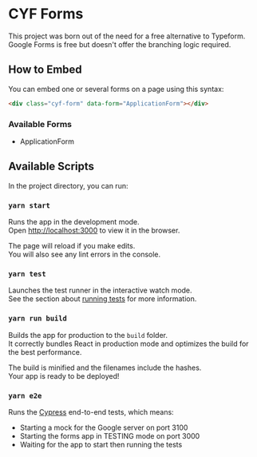 # CYF Forms

This project was born out of the need for a free alternative to Typeform. Google Forms is free but doesn't offer  the
branching logic required.

## How to Embed

You can embed one or several forms on a page using this syntax:

```html
<div class="cyf-form" data-form="ApplicationForm"></div>
```

### Available Forms

- ApplicationForm


## Available Scripts

In the project directory, you can run:

### `yarn start`

Runs the app in the development mode.<br>
Open [http://localhost:3000](http://localhost:3000) to view it in the browser.

The page will reload if you make edits.<br>
You will also see any lint errors in the console.

### `yarn test`

Launches the test runner in the interactive watch mode.<br>
See the section about [running tests](https://facebook.github.io/create-react-app/docs/running-tests) for more information.

### `yarn run build`

Builds the app for production to the `build` folder.<br>
It correctly bundles React in production mode and optimizes the build for the best performance.

The build is minified and the filenames include the hashes.<br>
Your app is ready to be deployed!

### `yarn e2e`

Runs the [Cypress] end-to-end tests, which means:

 - Starting a mock for the Google server on port 3100
 - Starting the forms app in TESTING mode on port 3000
 - Waiting for the app to start then running the tests

[Cypress]: https://www.cypress.io/
